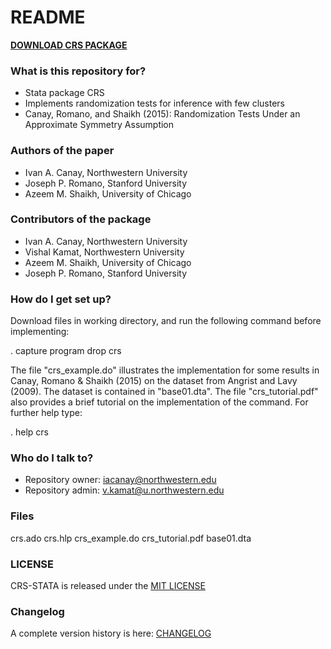 # README #

[**DOWNLOAD CRS PACKAGE**](https://bitbucket.org/iacanay/crs-stata/get/HEAD.zip)

### What is this repository for? ###

* Stata package CRS
* Implements randomization tests for inference with few clusters
* Canay, Romano, and Shaikh (2015): Randomization Tests Under an Approximate Symmetry Assumption

### Authors of the paper ###
* Ivan A. Canay, Northwestern University
* Joseph P. Romano, Stanford University
* Azeem M. Shaikh, University of Chicago

### Contributors of the package ###
* Ivan A. Canay, Northwestern University
* Vishal Kamat, Northwestern University 
* Azeem M. Shaikh, University of Chicago
* Joseph P. Romano, Stanford University

### How do I get set up? ###

 Download files in working directory, and run the following command before implementing:
 
  . capture program drop crs

 The file "crs_example.do" illustrates the implementation for some 
 results in Canay, Romano & Shaikh (2015) on the dataset from 
 Angrist and Lavy (2009). The dataset is contained in "base01.dta". 
 The file "crs_tutorial.pdf" also provides a brief tutorial on the 
 implementation of the command. For further help type:

 . help crs

### Who do I talk to? ###

* Repository owner: <iacanay@northwestern.edu>
* Repository admin: <v.kamat@u.northwestern.edu>

### Files ###

crs.ado
crs.hlp
crs_example.do
crs_tutorial.pdf
base01.dta

### LICENSE

CRS-STATA is released under the [MIT LICENSE](https://bitbucket.org/iacanay/crs-stata/raw/master/LICENSE)

### Changelog 

A complete version history is here: [CHANGELOG](https://bitbucket.org/iacanay/crs-stata/wiki/Home)